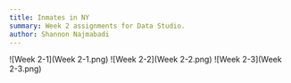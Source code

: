 ```yaml
---
title: Inmates in NY
summary: Week 2 assignments for Data Studio.
author: Shannon Najmabadi
---
```


![Week 2-1](Week 2-1.png)
![Week 2-2](Week 2-2.png)
![Week 2-3](Week 2-3.png)
